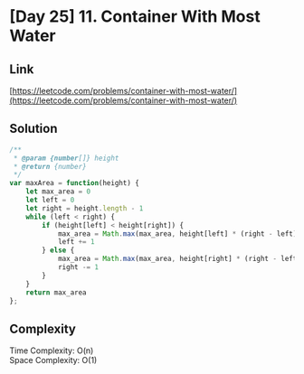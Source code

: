 # [Day 25] 11. Container With Most Water

<a name="KJeSZ"></a>
## Link
[https://leetcode.com/problems/container-with-most-water/](https://leetcode.com/problems/container-with-most-water/)
<a name="EZ4hf"></a>
## Solution
```javascript
/**
 * @param {number[]} height
 * @return {number}
 */
var maxArea = function(height) {
    let max_area = 0
    let left = 0
    let right = height.length - 1
    while (left < right) {
        if (height[left] < height[right]) {
            max_area = Math.max(max_area, height[left] * (right - left))
            left += 1
        } else {
            max_area = Math.max(max_area, height[right] * (right - left))
            right -= 1
        }
    }
    return max_area
};
```
<a name="R53r5"></a>
## Complexity
Time Complexity: O(n)<br />Space Complexity: O(1)
